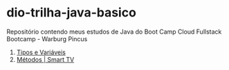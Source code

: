 # dio-trilha-java-basico
Repositório contendo meus estudos de Java do Boot Camp Cloud Fullstack Bootcamp - Warburg Pincus
1. [Tipos e Variáveis](https://github.com/andrehugofernandes/dio-trilha-java-basico/tree/main/tipos-variaveis)
2. [Métodos | Smart TV](https://github.com/andrehugofernandes/dio-trilha-java-basico/tree/main/sistema-smart-tv)

